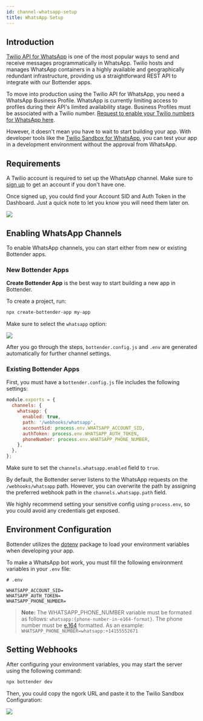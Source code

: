 ```yaml
---
id: channel-whatsapp-setup
title: WhatsApp Setup
---
```


## Introduction

[Twilio API for WhatsApp](https://www.twilio.com/whatsapp) is one of the most popular ways to send and receive messages programmatically in WhatsApp. Twilio hosts and manages WhatsApp containers in a highly available and geographically redundant infrastructure, providing us a straightforward REST API to integrate with our Bottender apps.

To move into production using the Twilio API for WhatsApp, you need a WhatsApp Business Profile. WhatsApp is currently limiting access to profiles during their API's limited availability stage. Business Profiles must be associated with a Twilio number. [Request to enable your Twilio numbers for WhatsApp here](https://www.twilio.com/whatsapp/request-access).

However, it doesn't mean you have to wait to start building your app. With developer tools like the [Twilio Sandbox for WhatsApp](https://www.twilio.com/console/sms/whatsapp/sandbox), you can test your app in a development environment without the approval from WhatsApp.

## Requirements

A Twilio account is required to set up the WhatsApp channel. Make sure to [sign up](https://www.twilio.com/try-twilio) to get an account if you don't have one.

Once signed up, you could find your Account SID and Auth Token in the Dashboard. Just a quick note to let you know you will need them later on.

![](https://user-images.githubusercontent.com/3382565/75419061-f41cee00-596f-11ea-88a0-0586a2c082e3.png)

## Enabling WhatsApp Channels

To enable WhatsApp channels, you can start either from new or existing Bottender apps.

### New Bottender Apps

**Create Bottender App** is the best way to start building a new app in Bottender.

To create a project, run:

```sh
npx create-bottender-app my-app
```

Make sure to select the `whatsapp` option:

![](https://user-images.githubusercontent.com/3382565/75420500-1a905880-5973-11ea-80ed-623807855b70.png)

After you go through the steps, `bottender.config.js` and `.env` are generated automatically for further channel settings.

### Existing Bottender Apps

First, you must have a `bottender.config.js` file includes the following settings:

```js
module.exports = {
  channels: {
    whatsapp: {
      enabled: true,
      path: '/webhooks/whatsapp',
      accountSid: process.env.WHATSAPP_ACCOUNT_SID,
      authToken: process.env.WHATSAPP_AUTH_TOKEN,
      phoneNumber: process.env.WHATSAPP_PHONE_NUMBER,
    },
  },
};
```

Make sure to set the `channels.whatsapp.enabled` field to `true`.

By default, the Bottender server listens to the WhatsApp requests on the `/webhooks/whatsapp` path. However, you can overwrite the path by assigning the preferred webhook path in the `channels.whatsapp.path` field.

We highly recommend setting your sensitive config using `process.env`, so you could avoid any credentials get exposed.

## Environment Configuration

Bottender utilizes the [dotenv](https://www.npmjs.com/package/dotenv) package to load your environment variables when developing your app.

To make a WhatsApp bot work, you must fill the following environment variables in your `.env` file:

```
# .env

WHATSAPP_ACCOUNT_SID=
WHATSAPP_AUTH_TOKEN=
WHATSAPP_PHONE_NUMBER=
```

> **Note:**
> The WHATSAPP_PHONE_NUMBER variable must be formated as follows: `whatsapp:{phone-number-in-e164-format}`.
> The phone number must be [e.164](https://www.twilio.com/docs/glossary/what-e164) formatted.
> As an example: `WHATSAPP_PHONE_NUMBER=whatsapp:+14155552671`

## Setting Webhooks

After configuring your environment variables, you may start the server using the following command:

```sh
npx bottender dev
```

Then, you could copy the ngork URL and paste it to the Twilio Sandbox Configuration:

![](https://user-images.githubusercontent.com/3382565/75419069-f8490b80-596f-11ea-99d2-2b2bec96ff7a.png)

